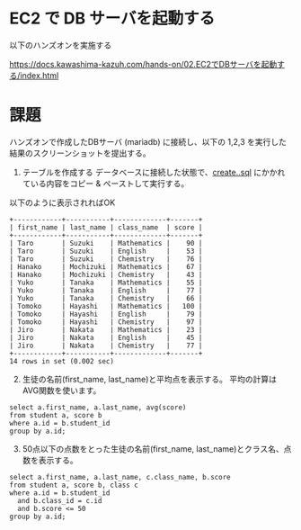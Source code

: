 # EC2 で DB サーバを起動する
以下のハンズオンを実施する

https://docs.kawashima-kazuh.com/hands-on/02.EC2でDBサーバを起動する/index.html

# 課題
ハンズオンで作成したDBサーバ (mariadb) に接続し、以下の 1,2,3 を実行した結果のスクリーンショットを提出する。

1. テーブルを作成する
データベースに接続した状態で、[create..sql](./create.sql) にかかれている内容をコピー & ペーストして実行する。

以下のように表示されればOK
```
+------------+-----------+-------------+-------+
| first_name | last_name | class_name  | score |
+------------+-----------+-------------+-------+
| Taro       | Suzuki    | Mathematics |    90 |
| Taro       | Suzuki    | English     |    53 |
| Taro       | Suzuki    | Chemistry   |    76 |
| Hanako     | Mochizuki | Mathematics |    67 |
| Hanako     | Mochizuki | Chemistry   |    43 |
| Yuko       | Tanaka    | Mathematics |    55 |
| Yuko       | Tanaka    | English     |    77 |
| Yuko       | Tanaka    | Chemistry   |    66 |
| Tomoko     | Hayashi   | Mathematics |   100 |
| Tomoko     | Hayashi   | English     |    79 |
| Tomoko     | Hayashi   | Chemistry   |    97 |
| Jiro       | Nakata    | Mathematics |    23 |
| Jiro       | Nakata    | English     |    45 |
| Jiro       | Nakata    | Chemistry   |    77 |
+------------+-----------+-------------+-------+
14 rows in set (0.002 sec)
```

2. 生徒の名前(first_name, last_name)と平均点を表示する。 
平均の計算はAVG関数を使います。

```
select a.first_name, a.last_name, avg(score)
from student a, score b
where a.id = b.student_id
group by a.id;
```

3. 50点以下の点数をとった生徒の名前(first_name, last_name)とクラス名、点数を表示する。

```
select a.first_name, a.last_name, c.class_name, b.score
from student a, score b, class c
where a.id = b.student_id
  and b.class_id = c.id
  and b.score <= 50
group by a.id;
```
